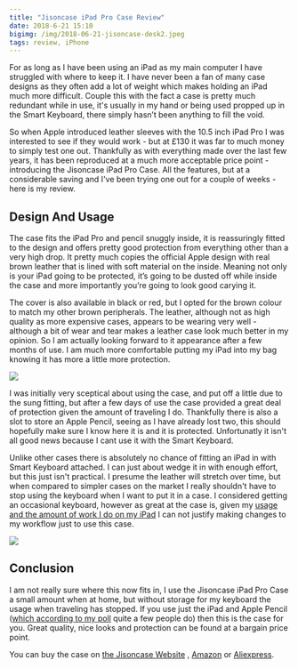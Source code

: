 ```yaml
---
title: "Jisoncase iPad Pro Case Review"
date: 2018-6-21 15:10
bigimg: /img/2018-06-21-jisoncase-desk2.jpeg
tags: review, iPhone
---
```

For as long as I have been using an iPad as my main computer I have struggled with where to keep it. I have never been a fan of many case designs as they often add a lot of weight which makes holding an iPad much more difficult. Couple this with the fact a case is pretty much redundant while in use, it's usually in my hand or being used propped up in the Smart Keyboard, there simply hasn’t been anything to fill the void.

So when Apple introduced leather sleeves with the 10.5 inch iPad Pro I was interested to see if they would work - but at £130 it was far to much money to simply test one out. Thankfully as with everything made over the last few years, it has been reproduced at a much more acceptable price point - introducing the Jisoncase iPad Pro Case. All the features, but at a considerable saving and I've been trying one out for a couple of weeks - here is my review.

## Design And Usage
The case fits the iPad Pro and pencil snuggly inside, it is reassuringly fitted to the design and offers pretty good protection from everything other than a very high drop. It pretty much copies the official Apple design with real brown leather that is lined with soft material on the inside. Meaning not only is your iPad going to be protected, it’s going to be dusted off while inside the case and more importantly you’re going to look good carying it.

The cover is also available in black or red, but I opted for the brown colour to match my other brown peripherals. The leather, although not as high quality as more expensive cases, appears to be wearing very well - although a bit of wear and tear makes a leather case look much better in my opinion. So I am actually looking forward to it appearance after a few months of use. I am much more comfortable putting my iPad into my bag knowing it has more a little more protection.

![](https://gr36.com/img/2018-06-21-Jisoncase-desk.jpeg)

I was initially very sceptical about using the case, and put off a little due to the sung fitting, but after a few days of use the case provided a great deal of protection given the amount of traveling I do. Thankfully there is also a slot to store an Apple Pencil, seeing as I have already lost two, this should hopefully make sure I know here it is and it is protected. Unfortunatly it isn't all good news because I cant use it with the Smart Keyboard.

Unlike other cases there is absolutely no chance of fitting an iPad in with Smart Keyboard attached. I can just about wedge it in with enough effort, but this just isn't practical. I presume the leather will stretch over time, but when compared to simpler cases on the market I really shouldn't have to stop using the keyboard when I want to put it in a case. I considered getting an occasional keyboard, however as great at the case is, given my [usage and the amount of work I do on my iPad](https://gr36.com/2017-02-19-one-year-ipad-computer/) I can not justify making changes to my workflow just to use this case.

![](https://gr36.com/img/2018-06-21-jisoncase-out.jpeg)

## Conclusion
I am not really sure where this now fits in, I use the Jisoncase iPad Pro Case a small amount when at home, but without storage for my keyboard the usage when traveling has stopped. If you use just the iPad and Apple Pencil ([which according to my poll](https://twitter.com/gr36/status/997016619477069826?s=21) quite a few people do) then this is the case for you. Great quality, nice looks and protection can be found at a bargain price point.

You can buy the case on [the Jisoncase Website](http://www.jisoncase.com/ipad-pro-leather-stand-bag-pro22m_p0061.html)	, [Amazon](https://www.amazon.com/Jisoncase-Leather-Sleeve-Pencil-TC-PRO-23M20/dp/B0753FYWBW) or [Aliexpress](https://de.aliexpress.com/store/product/Luxury-Leather-Sleeve-Case-for-iPad-Pro-10-5-2017-Pouch-Bag-Folding-Cover-with-Pencil/339855_32833536134.html?spm=a2g0x.12010612.0.0.456419ceiyy44O).
